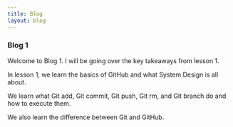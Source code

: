 ```yaml
---
title: Blog
layout: blog
---
```



### Blog 1
Welcome to Blog 1. I will be going over the key takeaways from lesson 1.

In lesson 1, we learn the basics of GitHub and what System Design is all about.

We learn what Git add, Git commit, Git push, Git rm, and Git branch do and how to execute them. 

We also learn the difference between Git and GitHub. 